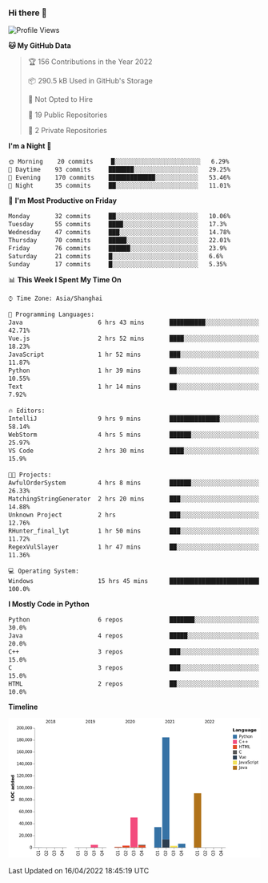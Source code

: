 ### Hi there 👋

<!--START_SECTION:waka-->
![Profile Views](http://img.shields.io/badge/Profile%20Views-0-blue)

**🐱 My GitHub Data** 

> 🏆 156 Contributions in the Year 2022
 > 
> 📦 290.5 kB Used in GitHub's Storage 
 > 
> 🚫 Not Opted to Hire
 > 
> 📜 19 Public Repositories 
 > 
> 🔑 2 Private Repositories  
 > 
**I'm a Night 🦉** 

```text
🌞 Morning    20 commits     █░░░░░░░░░░░░░░░░░░░░░░░░   6.29% 
🌆 Daytime    93 commits     ███████░░░░░░░░░░░░░░░░░░   29.25% 
🌃 Evening    170 commits    █████████████░░░░░░░░░░░░   53.46% 
🌙 Night      35 commits     ██░░░░░░░░░░░░░░░░░░░░░░░   11.01%

```
📅 **I'm Most Productive on Friday** 

```text
Monday       32 commits     ██░░░░░░░░░░░░░░░░░░░░░░░   10.06% 
Tuesday      55 commits     ████░░░░░░░░░░░░░░░░░░░░░   17.3% 
Wednesday    47 commits     ███░░░░░░░░░░░░░░░░░░░░░░   14.78% 
Thursday     70 commits     █████░░░░░░░░░░░░░░░░░░░░   22.01% 
Friday       76 commits     ██████░░░░░░░░░░░░░░░░░░░   23.9% 
Saturday     21 commits     █░░░░░░░░░░░░░░░░░░░░░░░░   6.6% 
Sunday       17 commits     █░░░░░░░░░░░░░░░░░░░░░░░░   5.35%

```


📊 **This Week I Spent My Time On** 

```text
⌚︎ Time Zone: Asia/Shanghai

💬 Programming Languages: 
Java                     6 hrs 43 mins       ██████████░░░░░░░░░░░░░░░   42.71% 
Vue.js                   2 hrs 52 mins       ████░░░░░░░░░░░░░░░░░░░░░   18.23% 
JavaScript               1 hr 52 mins        ███░░░░░░░░░░░░░░░░░░░░░░   11.87% 
Python                   1 hr 39 mins        ██░░░░░░░░░░░░░░░░░░░░░░░   10.55% 
Text                     1 hr 14 mins        ██░░░░░░░░░░░░░░░░░░░░░░░   7.92%

🔥 Editors: 
IntelliJ                 9 hrs 9 mins        ██████████████░░░░░░░░░░░   58.14% 
WebStorm                 4 hrs 5 mins        ██████░░░░░░░░░░░░░░░░░░░   25.97% 
VS Code                  2 hrs 30 mins       ████░░░░░░░░░░░░░░░░░░░░░   15.9%

🐱‍💻 Projects: 
AwfulOrderSystem         4 hrs 8 mins        ██████░░░░░░░░░░░░░░░░░░░   26.33% 
MatchingStringGenerator  2 hrs 20 mins       ███░░░░░░░░░░░░░░░░░░░░░░   14.88% 
Unknown Project          2 hrs               ███░░░░░░░░░░░░░░░░░░░░░░   12.76% 
RHunter_final_lyt        1 hr 50 mins        ███░░░░░░░░░░░░░░░░░░░░░░   11.72% 
RegexVulSlayer           1 hr 47 mins        ██░░░░░░░░░░░░░░░░░░░░░░░   11.36%

💻 Operating System: 
Windows                  15 hrs 45 mins      █████████████████████████   100.0%

```

**I Mostly Code in Python** 

```text
Python                   6 repos             ███████░░░░░░░░░░░░░░░░░░   30.0% 
Java                     4 repos             █████░░░░░░░░░░░░░░░░░░░░   20.0% 
C++                      3 repos             ███░░░░░░░░░░░░░░░░░░░░░░   15.0% 
C                        3 repos             ███░░░░░░░░░░░░░░░░░░░░░░   15.0% 
HTML                     2 repos             ██░░░░░░░░░░░░░░░░░░░░░░░   10.0%

```


**Timeline**

![Chart not found](https://raw.githubusercontent.com/SuperMaxine/SuperMaxine/main/charts/bar_graph.png) 


 Last Updated on 16/04/2022 18:45:19 UTC
<!--END_SECTION:waka-->

<!--
**SuperMaxine/SuperMaxine** is a ✨ _special_ ✨ repository because its `README.md` (this file) appears on your GitHub profile.

Here are some ideas to get you started:

- 🔭 I’m currently working on ...
- 🌱 I’m currently learning ...
- 👯 I’m looking to collaborate on ...
- 🤔 I’m looking for help with ...
- 💬 Ask me about ...
- 📫 How to reach me: ...
- 😄 Pronouns: ...
- ⚡ Fun fact: ...
-->

